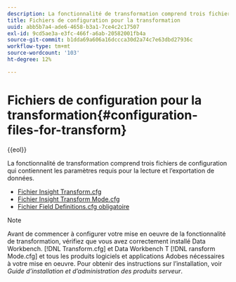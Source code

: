 ```yaml
---
description: La fonctionnalité de transformation comprend trois fichiers de configuration qui contiennent les paramètres requis pour la lecture et l’exportation de données.
title: Fichiers de configuration pour la transformation
uuid: abb5b7a4-ade6-4658-b3a1-7ce4c2c17507
exl-id: 9cd5ae3a-e3fc-466f-a6ab-20582001fb4a
source-git-commit: b1dda69a606a16dccca30d2a74c7e63dbd27936c
workflow-type: tm+mt
source-wordcount: '103'
ht-degree: 12%

---
```


# Fichiers de configuration pour la transformation{#configuration-files-for-transform}

{{eol}}

La fonctionnalité de transformation comprend trois fichiers de configuration qui contiennent les paramètres requis pour la lecture et l’exportation de données.

* [Fichier Insight Transform.cfg](../../../../home/c-dataset-const-proc/c-transf-func/c-config-files-transf/t-ins-transf-file/t-ins-transf-file.md#task-857fc535ccdb4c39b763179efa4b0f13)
* [Fichier Insight Transform Mode.cfg](../../../../home/c-dataset-const-proc/c-transf-func/c-config-files-transf/t-transf-mode-file.md#task-816c4723c08541898cd3449474dee3df)
* [Fichier Field Definitions.cfg obligatoire](../../../../home/c-dataset-const-proc/c-transf-func/c-config-files-transf/c-req-field-def-file.md#concept-3697c777c09049ccac0354962e7bb64c)

>[!NOTE]
>
>Avant de commencer à configurer votre mise en oeuvre de la fonctionnalité de transformation, vérifiez que vous avez correctement installé Data Workbench. [!DNL Transform.cfg] et Data Workbench T [!DNL ransform Mode.cfg] et tous les produits logiciels et applications Adobes nécessaires à votre mise en oeuvre. Pour obtenir des instructions sur l’installation, voir *Guide d’installation et d’administration des produits serveur*.
